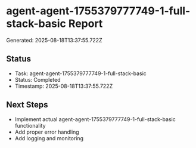 # agent-agent-1755379777749-1-full-stack-basic Report

Generated: 2025-08-18T13:37:55.722Z

## Status
- Task: agent-agent-1755379777749-1-full-stack-basic
- Status: Completed
- Timestamp: 2025-08-18T13:37:55.722Z

## Next Steps
- Implement actual agent-agent-1755379777749-1-full-stack-basic functionality
- Add proper error handling
- Add logging and monitoring
